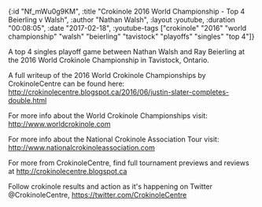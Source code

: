 {:id "Nf_mWu0g9KM",
 :title "Crokinole 2016 World Championship - Top 4 Beierling v Walsh",
 :author "Nathan Walsh",
 :layout :youtube,
 :duration "00:08:05",
 :date "2017-02-18",
 :youtube-tags
 ["crokinole"
  "2016"
  "world championship"
  "walsh"
  "beierling"
  "tavistock"
  "playoffs"
  "singles"
  "top 4"]}


A top 4 singles playoff game between Nathan Walsh and Ray Beierling at the 2016 World Crokinole Championship in Tavistock, Ontario.

A full writeup of the 2016 World Crokinole Championships by CrokinoleCentre can be found here: http://crokinolecentre.blogspot.ca/2016/06/justin-slater-completes-double.html

For more info about the World Crokinole Championships visit: http://www.worldcrokinole.com

For more info about the National Crokinole Association Tour visit: http://www.nationalcrokinoleassociation.com

For more from CrokinoleCentre, find full tournament previews and reviews at http://crokinolecentre.blogspot.ca

Follow crokinole results and action as it's happening on Twitter @CrokinoleCentre, https://twitter.com/CrokinoleCentre
